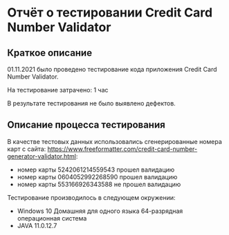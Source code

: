 # Отчёт о тестировании Credit Card Number Validator

## Краткое описание

01.11.2021 было проведено тестирование кода приложения Credit Card Number Validator.

На тестирование затрачено: 1 час

В результате тестирования не было выявлено дефектов.

## Описание процесса тестирования



В качестве тестовых данных использовались сгенерированные номера карт с сайта: https://www.freeformatter.com/credit-card-number-generator-validator.html:
* номер карты 5242061214559543 прошел валидацию
* номер карты 0604052992268590 прошел валидацию
* номер карты 553166926343588 не прошел валидацию

Тестирование производилось в следующем окружении:
* Windows 10 Домашняя для одного языка 64-разрядная операционная система
* JAVA 11.0.12.7

